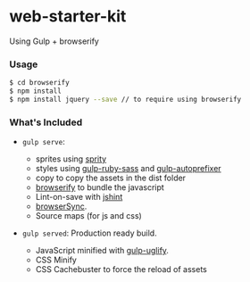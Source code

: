 # web-starter-kit

Using Gulp + browserify


### Usage


``` bash
$ cd browserify
$ npm install
$ npm install jquery --save // to require using browserify
```

### What's Included

- `gulp serve`:
  - sprites using [sprity](https://www.npmjs.com/package/sprity)
  - styles using [gulp-ruby-sass](https://github.com/sindresorhus/gulp-ruby-sass) and [gulp-autoprefixer](https://www.npmjs.com/package/gulp-autoprefixer)  
  - copy to copy the assets in the dist folder
  - [browserify](http://browserify.org/) to bundle the javascript
  - Lint-on-save with [jshint](http://jshint.com/)
  - [browserSync](https://www.browsersync.io/).
  - Source maps (for js and css)

- `gulp served`: Production ready build.
  - JavaScript minified with [gulp-uglify](https://www.npmjs.com/package/gulp-uglify).
  - CSS Minify
  - CSS Cachebuster to force the reload of assets
